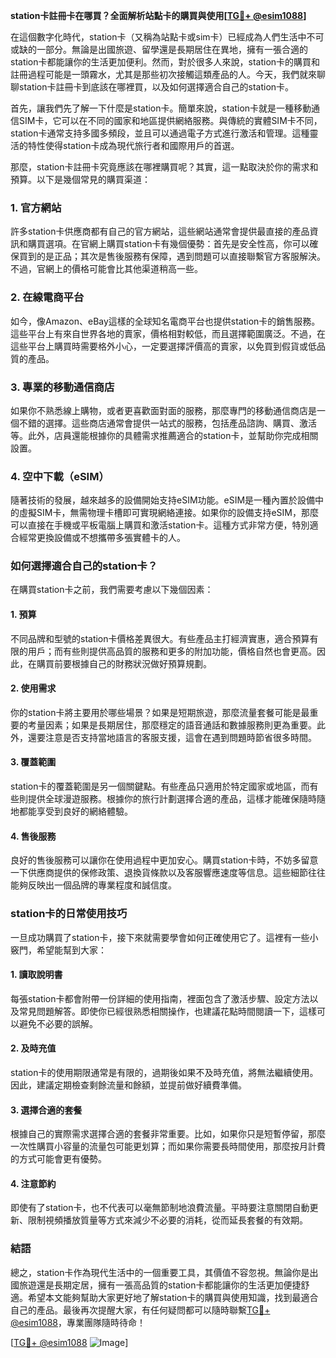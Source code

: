 **station卡註冊卡在哪買？全面解析站點卡的購買與使用[[TG💪+ @esim1088](https://t.me/s/esim1088)]**

在這個數字化時代，station卡（又稱為站點卡或sim卡）已經成為人們生活中不可或缺的一部分。無論是出國旅遊、留學還是長期居住在異地，擁有一張合適的station卡都能讓你的生活更加便利。然而，對於很多人來說，station卡的購買和註冊過程可能是一頭霧水，尤其是那些初次接觸這類產品的人。今天，我們就來聊聊station卡註冊卡到底該在哪裡買，以及如何選擇適合自己的station卡。

首先，讓我們先了解一下什麼是station卡。簡單來說，station卡就是一種移動通信SIM卡，它可以在不同的國家和地區提供網絡服務。與傳統的實體SIM卡不同，station卡通常支持多國多頻段，並且可以通過電子方式進行激活和管理。這種靈活的特性使得station卡成為現代旅行者和國際用戶的首選。

那麼，station卡註冊卡究竟應該在哪裡購買呢？其實，這一點取決於你的需求和預算。以下是幾個常見的購買渠道：

### **1. 官方網站**
許多station卡供應商都有自己的官方網站，這些網站通常會提供最直接的產品資訊和購買選項。在官網上購買station卡有幾個優勢：首先是安全性高，你可以確保買到的是正品；其次是售後服務有保障，遇到問題可以直接聯繫官方客服解決。不過，官網上的價格可能會比其他渠道稍高一些。

### **2. 在線電商平台**
如今，像Amazon、eBay這樣的全球知名電商平台也提供station卡的銷售服務。這些平台上有來自世界各地的賣家，價格相對較低，而且選擇範圍廣泛。不過，在這些平台上購買時需要格外小心，一定要選擇評價高的賣家，以免買到假貨或低品質的產品。

### **3. 專業的移動通信商店**
如果你不熟悉線上購物，或者更喜歡面對面的服務，那麼專門的移動通信商店是一個不錯的選擇。這些商店通常會提供一站式的服務，包括產品諮詢、購買、激活等。此外，店員還能根據你的具體需求推薦適合的station卡，並幫助你完成相關設置。

### **4. 空中下載（eSIM）**
隨著技術的發展，越來越多的設備開始支持eSIM功能。eSIM是一種內置於設備中的虛擬SIM卡，無需物理卡槽即可實現網絡連接。如果你的設備支持eSIM，那麼可以直接在手機或平板電腦上購買和激活station卡。這種方式非常方便，特別適合經常更換設備或不想攜帶多張實體卡的人。

### **如何選擇適合自己的station卡？**

在購買station卡之前，我們需要考慮以下幾個因素：

#### **1. 預算**
不同品牌和型號的station卡價格差異很大。有些產品主打經濟實惠，適合預算有限的用戶；而有些則提供高品質的服務和更多的附加功能，價格自然也會更高。因此，在購買前要根據自己的財務狀況做好預算規劃。

#### **2. 使用需求**
你的station卡將主要用於哪些場景？如果是短期旅遊，那麼流量套餐可能是最重要的考量因素；如果是長期居住，那麼穩定的語音通話和數據服務則更為重要。此外，還要注意是否支持當地語言的客服支援，這會在遇到問題時節省很多時間。

#### **3. 覆蓋範圍**
station卡的覆蓋範圍是另一個關鍵點。有些產品只適用於特定國家或地區，而有些則提供全球漫遊服務。根據你的旅行計劃選擇合適的產品，這樣才能確保隨時隨地都能享受到良好的網絡體驗。

#### **4. 售後服務**
良好的售後服務可以讓你在使用過程中更加安心。購買station卡時，不妨多留意一下供應商提供的保修政策、退換貨條款以及客服響應速度等信息。這些細節往往能夠反映出一個品牌的專業程度和誠信度。

### **station卡的日常使用技巧**

一旦成功購買了station卡，接下來就需要學會如何正確使用它了。這裡有一些小竅門，希望能幫到大家：

#### **1. 讀取說明書**
每張station卡都會附帶一份詳細的使用指南，裡面包含了激活步驟、設定方法以及常見問題解答。即使你已經很熟悉相關操作，也建議花點時間閱讀一下，這樣可以避免不必要的誤解。

#### **2. 及時充值**
station卡的使用期限通常是有限的，過期後如果不及時充值，將無法繼續使用。因此，建議定期檢查剩餘流量和餘額，並提前做好續費準備。

#### **3. 選擇合適的套餐**
根據自己的實際需求選擇合適的套餐非常重要。比如，如果你只是短暫停留，那麼一次性購買小容量的流量包可能更划算；而如果你需要長時間使用，那麼按月計費的方式可能會更有優勢。

#### **4. 注意節約**
即使有了station卡，也不代表可以毫無節制地浪費流量。平時要注意關閉自動更新、限制視頻播放質量等方式來減少不必要的消耗，從而延長套餐的有效期。

### **結語**

總之，station卡作為現代生活中的一個重要工具，其價值不容忽視。無論你是出國旅遊還是長期定居，擁有一張高品質的station卡都能讓你的生活更加便捷舒適。希望本文能夠幫助大家更好地了解station卡的購買與使用知識，找到最適合自己的產品。最後再次提醒大家，有任何疑問都可以隨時聯繫[TG💪+ @esim1088](https://t.me/s/esim1088)，專業團隊隨時待命！

[[TG💪+ @esim1088](https://t.me/s/esim1088) ![Image](https://i.postimg.cc/4NQfJmqS/Snipaste-2025-05-13-00-14-12.png)]